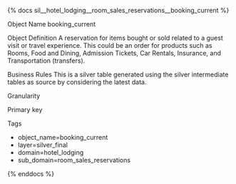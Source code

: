 {% docs sil__hotel_lodging__room_sales_reservations__booking_current %}

Object Name
booking_current

Object Definition
A reservation for items bought or sold related to a guest visit or travel experience. This could be an order for products such as Rooms, Food and Dining, Admission Tickets, Car Rentals, Insurance, and Transportation (transfers).

Business Rules
This is a silver table generated using the silver intermediate tables as source by considering the latest data.

Granularity

Primary key

Tags
- object_name=booking_current
- layer=silver_final
- domain=hotel_lodging
- sub_domain=room_sales_reservations

{% enddocs %}